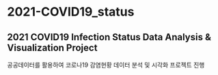 # 2021-COVID19_status
## 2021 COVID19 Infection Status Data Analysis &amp; Visualization Project 
공공데이터를 활용하여 코로나19 감염현황 데이터 분석 및 시각화 프로젝트 진행
